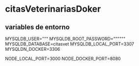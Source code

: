 # citasVeterinariasDoker

## variables de entorno 
MYSQLDB_USER="""
MYSQLDB_ROOT_PASSWORD=""""""
MYSQLDB_DATABASE=citasvet
MYSQLDB_LOCAL_PORT=3307
MYSQLDN_DOCKER=3306

NODE_LOCAL_PORT=3000
NODE_DOCKER_PORT=8080